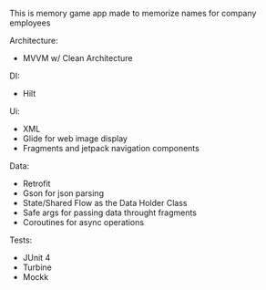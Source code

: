 This is memory game app made to memorize names for company employees

Architecture:
- MVVM w/ Clean Architecture

DI:
- Hilt

Ui:
- XML
- Glide for web image display
- Fragments and jetpack navigation components

Data:
- Retrofit
- Gson for json parsing
- State/Shared Flow as the Data Holder Class
- Safe args for passing data throught fragments
- Coroutines for async operations

Tests:
- JUnit 4
- Turbine
- Mockk
